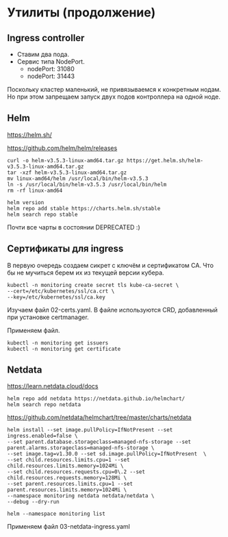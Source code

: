 # Утилиты (продолжение)

## Ingress controller

* Ставим два пода.
* Сервис типа NodePort.
  * nodePort: 31080
  * nodePort: 31443

Поскольку кластер маленький, не привязываемся к конкретным нодам. Но
при этом запрещаем запуск двух подов контроллера на одной ноде.

## Helm

https://helm.sh/

https://github.com/helm/helm/releases    
    
    curl -o helm-v3.5.3-linux-amd64.tar.gz https://get.helm.sh/helm-v3.5.3-linux-amd64.tar.gz
    tar -xzf helm-v3.5.3-linux-amd64.tar.gz
    mv linux-amd64/helm /usr/local/bin/helm-v3.5.3
    ln -s /usr/local/bin/helm-v3.5.3 /usr/local/bin/helm
    rm -rf linux-amd64

    helm version
    helm repo add stable https://charts.helm.sh/stable
    helm search repo stable

Почти все чарты в состоянии DEPRECATED :)

## Сертификаты для ingress

В первую очередь создаем сикрет с ключём и сертификатом CA. Что бы не
мучиться берем их из текущей версии кубера.

    kubectl -n monitoring create secret tls kube-ca-secret \
    --cert=/etc/kubernetes/ssl/ca.crt \
    --key=/etc/kubernetes/ssl/ca.key

Изучаем файл 02-certs.yaml. В файле используются CRD, добавленный при
установке certmanager.

Применяем файл.

    kubectl -n monitoring get issuers
    kubectl -n monitoring get certificate

## Netdata

https://learn.netdata.cloud/docs

    helm repo add netdata https://netdata.github.io/helmchart/
    helm search repo netdata

https://github.com/netdata/helmchart/tree/master/charts/netdata

    helm install --set image.pullPolicy=IfNotPresent --set ingress.enabled=false \
    --set parent.database.storageclass=managed-nfs-storage --set parent.alarms.storageclass=managed-nfs-storage \
    --set image.tag=v1.30.0 --set sd.image.pullPolicy=IfNotPresent  \
    --set child.resources.limits.cpu=1 --set child.resources.limits.memory=1024Mi \
    --set child.resources.requests.cpu=0\.2 --set child.resources.requests.memory=128Mi \
    --set parent.resources.limits.cpu=1 --set parent.resources.limits.memory=1024Mi \
    --namespace monitoring netdata netdata/netdata \
    --debug --dry-run

    helm --namespace monitoring list

Применяем файл 03-netdata-ingress.yaml